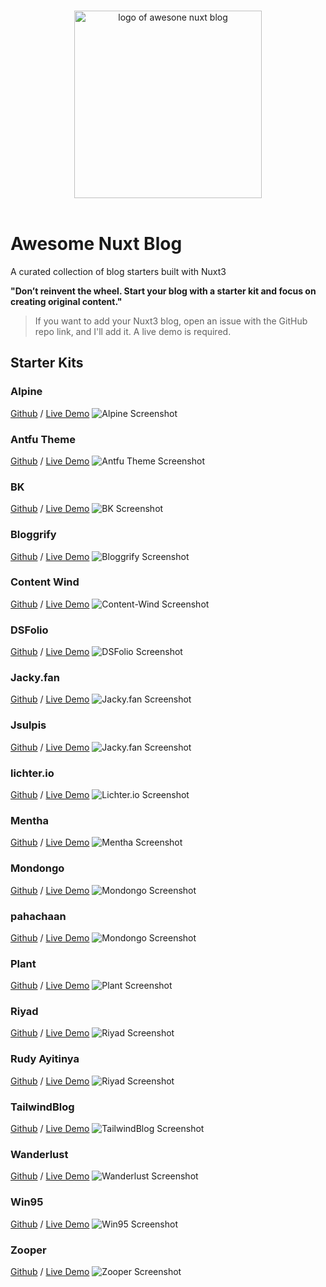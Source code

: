 <p align="center">
  <br/>
  <img width="300" src="./assets/awesome-nuxt-blog.svg" alt="logo of awesone nuxt blog">
  <br/>
  <br/>
</p>

# Awesome Nuxt Blog

A curated collection of blog starters built with Nuxt3

**"Don’t reinvent the wheel. Start your blog with a starter kit and focus on creating original content."**

> If you want to add your Nuxt3 blog, open an issue with the GitHub repo link, and I'll add it. A live demo is required.

## Starter Kits

### Alpine

[Github](https://github.com/nuxt-themes/alpine) / [Live Demo](https://alpine.nuxt.space/articles)
![Alpine Screenshot](/assets/screenshots/alpine.jpg)

### Antfu Theme

[Github](https://github.com/chansee97/nuxt-blog) / [Live Demo](https://chansee-nuxt-blog.netlify.app/blog)
![Antfu Theme Screenshot](/assets/screenshots/antfu-theme.jpg)

### BK

[Github](https://github.com/logotip4ik/portfolio) / [Live Demo](https://bogdankostyuk.xyz/)
![BK Screenshot](/assets/screenshots/bk.gif)

### Bloggrify

[Github](https://github.com/bloggrify/bloggrify) / [Live Demo](https://mistral.bloggrify.com/)
![Bloggrify Screenshot](/assets/screenshots/bloggrify.jpg)

<!--
NOTE: Not Working Properly
### Canopas

[Github](https://github.com/canopas/nuxt-blog-kit) / [Live Demo](https://canopas.com/resources)
![Canopas Screenshot](/assets/screenshots/canopas.jpg)
-->

<!--
NOTE: Not Working Properly 
### Claudia

[Github](https://github.com/claudiabdm/portfolio-2021) / [Live Demo](https://www.claudiabdm.com/)
![Claudia Screenshot](/assets/screenshots/claudia.jpg)
-->

### Content Wind

[Github](https://github.com/Atinux/content-wind) / [Live Demo](https://content-wind.nuxt.space/)
![Content-Wind Screenshot](/assets/screenshots/content-wind.jpg)

### DSFolio

[Github](https://github.com/dsbalico/dsfolio-v2) / [Live Demo](https://dsfolio.vercel.app/)
![DSFolio Screenshot](/assets/screenshots/dsfolio.jpg)

<!--
NOTE: Not Working Properly
### IDE Theme

[Github](https://github.com/alexdeploy/developer-portfolio-v2) / [Live Demo](https://developer-portfolio-v2.netlify.app/projects)
![IDE Theme](/assets/screenshots/ide-theme.gif)
-->

### Jacky.fan

[Github](https://github.com/redfrogsss/nuxt-blog) / [Live Demo](https://blog.jacky.fan/)
![Jacky.fan Screenshot](/assets/screenshots/jacky.fan.jpg)

### Jsulpis

[Github](https://github.com/jsulpis/nuxt3-template) / [Live Demo](https://nuxt3-template-jsulpis.vercel.app/)
![Jacky.fan Screenshot](/assets/screenshots/jsulpis.jpg)

### lichter.io

[Github](https://github.com/manniL/lichter.io) / [Live Demo](https://www.lichter.io/)
![Lichter.io Screenshot](/assets/screenshots/lichterio.jpg)

### Mentha

[Github](https://github.com/howbizarre/mentha) / [Live Demo](https://mentha.bizarre.how/)
![Mentha Screenshot](/assets/screenshots/mentha.jpg)

### Mondongo

[Github](https://github.com/mdrathik/nuxtjs-tailwind-blog) / [Live Demo](https://nuxt-tailwind-blog.netlify.app/)
![Mondongo Screenshot](/assets/screenshots/mondongo.jpg)

### pahachaan

[Github](https://github.com/aksharahegde/pahachaan) / [Live Demo](https://aksharahegde.xyz/)
![Mondongo Screenshot](/assets/screenshots/pahachaan.jpg)

### Plant

[Github](https://github.com/phpjscoding/nuxt3-blog-starter) / [Live Demo](https://nuxt3-blog-starter.pages.dev/)
![Plant Screenshot](/assets/screenshots/plant.jpg)

### Riyad

[Github](https://github.com/nurRiyad/nuxt-blog) / [Live Demo](https://blog.nurriyad.xyz/)
![Riyad Screenshot](/assets/screenshots/riyad.jpg)

### Rudy Ayitinya

[Github](https://github.com/ayitinya/ayitinya.github.io) / [Live Demo](https://www.ayitinya.me/)
![Riyad Screenshot](/assets/screenshots/rudy_ayitinya.jpg)

### TailwindBlog

[Github](https://github.com/narasimhajupally/tailwind-nuxtjs-starter-blog) / [Live Demo](https://nuxt-blog-starter-wisp.vercel.app/)
![TailwindBlog Screenshot](/assets/screenshots/tailwindblog.jpg)

### Wanderlust

[Github](https://github.com/Wisp-CMS/nuxt-blog-starter-wisp) / [Live Demo](https://nuxt-blog-starter-wisp.vercel.app/)
![Wanderlust Screenshot](/assets/screenshots/wanderlust.jpg)

### Win95

[Github](https://github.com/DonChiaQE/win95) / [Live Demo](https://www.donchia.tech/)
![Win95 Screenshot](/assets/screenshots/win95.jpg)

### Zooper

[Github](https://github.com/fayazara/zooper) / [Live Demo](https://zooper.pages.dev/)
![Zooper Screenshot](/assets/screenshots/zooper.jpg)
